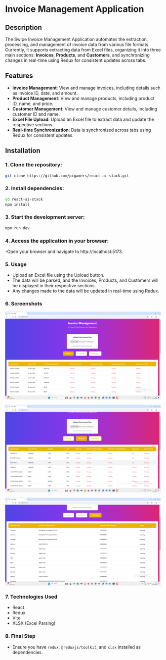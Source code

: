 # Invoice Management Application

## Description

The Swipe Invoice Management Application automates the extraction, processing, and management of invoice data from various file formats. Currently, it supports extracting data from Excel files, organizing it into three main sections: **Invoices**, **Products**, and **Customers**, and synchronizing changes in real-time using Redux for consistent updates across tabs.

## Features

- **Invoice Management**: View and manage invoices, including details such as invoice ID, date, and amount.
- **Product Management**: View and manage products, including product ID, name, and price.
- **Customer Management**: View and manage customer details, including customer ID and name.
- **Excel File Upload**: Upload an Excel file to extract data and update the respective sections.
- **Real-time Synchronization**: Data is synchronized across tabs using Redux for consistent updates.

## Installation

### 1. Clone the repository:
```bash
git clone https://github.com/pigamers/react-ai-stack.git
```

### 2. Install dependencies:
```bash
cd react-ai-stack
npm install
```

### 3. Start the development server:
```bash
npm run dev
```

### 4. Access the application in your browser:
-Open your browser and navigate to http://localhost:5173.

### 5. Usage
- Upload an Excel file using the Upload button.
- The data will be parsed, and the Invoices, Products, and Customers will be displayed in their respective sections.
- Any changes made to the data will be updated in real-time using Redux.

### 6. Screenshots

![Alt text](/src/assets/one.png)

![Alt text](/src/assets/two.png)

![Alt text](/src/assets/three.png)

### 7. Technologies Used
- React
- Redux
- Vite
- XLSX (Excel Parsing)

### 8. Final Step
- Ensure you have `redux`, `@reduxjs/toolkit`, and `xlsx` installed as dependencies.


